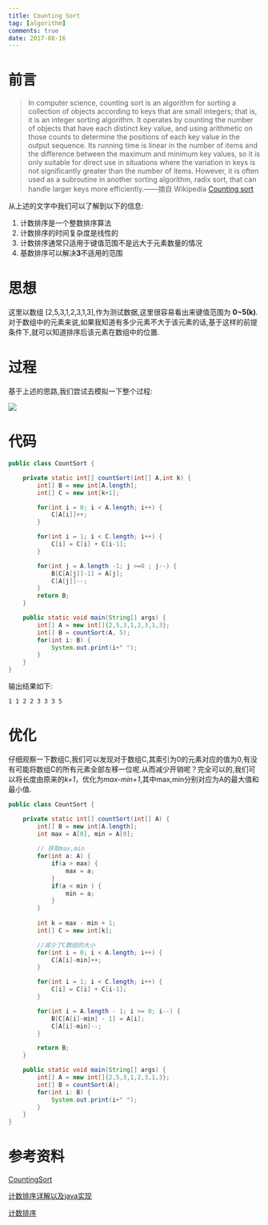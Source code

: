 ```yaml
---
title: Counting Sort
tag: [algorithm]
comments: true
date: 2017-08-16
---
```








# 前言

>In computer science, counting sort is an algorithm for sorting a collection of objects according to keys that are small integers; that is, it is an integer sorting algorithm. It operates by counting the number of objects that have each distinct key value, and using arithmetic on those counts to determine the positions of each key value in the output sequence. Its running time is linear in the number of items and the difference between the maximum and minimum key values, so it is only suitable for direct use in situations where the variation in keys is not significantly greater than the number of items. However, it is often used as a subroutine in another sorting algorithm, radix sort, that can handle larger keys more efficiently.——摘自 Wikipedia [Counting sort](https://en.wikipedia.org/wiki/Counting_sort)

从上述的文字中我们可以了解到以下的信息:
1. 计数排序是一个整数排序算法
2. 计数排序的时间复杂度是线性的
3. 计数排序通常只适用于键值范围不是远大于元素数量的情况
4. 基数排序可以解决**3**不适用的范围

# 思想

这里以数组 [2,5,3,1,2,3,1,3],作为测试数据,这里很容易看出来键值范围为 **0~5(k)**.对于数组中的元素来说,如果我知道有多少元素不大于该元素的话,基于这样的前提条件下,就可以知道排序后该元素在数组中的位置.

# 过程
基于上述的思路,我们尝试去模拟一下整个过程:

![](http://ww1.sinaimg.cn/large/006wYWbGly1filmwmgr8dj30s11fpjsx.jpg)

# 代码

```java
public class CountSort {

	private static int[] countSort(int[] A,int k) {
		int[] B = new int[A.length];
		int[] C = new int[k+1];

		for(int i = 0; i < A.length; i++) {
			C[A[i]]++;
		}

		for(int i = 1; i < C.length; i++) {
			C[i] = C[i] + C[i-1];
		}

		for(int j = A.length -1; j >=0 ; j--) {
			B[C[A[j]]-1] = A[j];
			C[A[j]]--;
		}
		return B;
	}

	public static void main(String[] args) {
		int[] A = new int[]{2,5,3,1,2,3,1,3};
		int[] B = countSort(A, 5);
		for(int i: B) {
			System.out.print(i+" ");
		}
	}
}
```
输出结果如下:
```shell
1 1 2 2 3 3 3 5
```
# 优化
仔细观察一下数组C,我们可以发现对于数组C,其索引为0的元素对应的值为0,有没有可能将数组C的所有元素全部左移一位呢.从而减少开销呢？完全可以的,我们可以将长度由原来的*k+1*，优化为*max-min+1*,其中max,min分别对应为A的最大值和最小值.

```java
public class CountSort {

	private static int[] countSort(int[] A) {
		int[] B = new int[A.length];
		int max = A[0], min = A[0];
		
		// 获取max,min
		for(int a: A) {
			if(a > max) {
				max = a;
			}
			if(a < min ) {
				min = a;
			}
		}
		
		int k = max - min + 1;
		int[] C = new int[k];

		//减少了C数组的大小
		for(int i = 0; i < A.length; i++) {
			C[A[i]-min]++; 
		}

		for(int i = 1; i < C.length; i++) {
			C[i] = C[i] + C[i-1];
		}

		for(int i = A.length - 1; i >= 0; i--) {
			B[C[A[i]-min] - 1] = A[i];
			C[A[i]-min]--;
		}

		return B;
	}

	public static void main(String[] args) {
		int[] A = new int[]{2,5,3,1,2,3,1,3};
		int[] B = countSort(A);
		for(int i: B) {
			System.out.print(i+" ");
		}
	}
}
```

# 参考资料

[CountingSort](https://en.wikipedia.org/wiki/Counting_sort)<p>
[计数排序详解以及java实现](http://www.cnblogs.com/developerY/p/3166462.html)<p>
[计数排序](https://baike.baidu.com/item/%E8%AE%A1%E6%95%B0%E6%8E%92%E5%BA%8F/8518144?fr=aladdin)